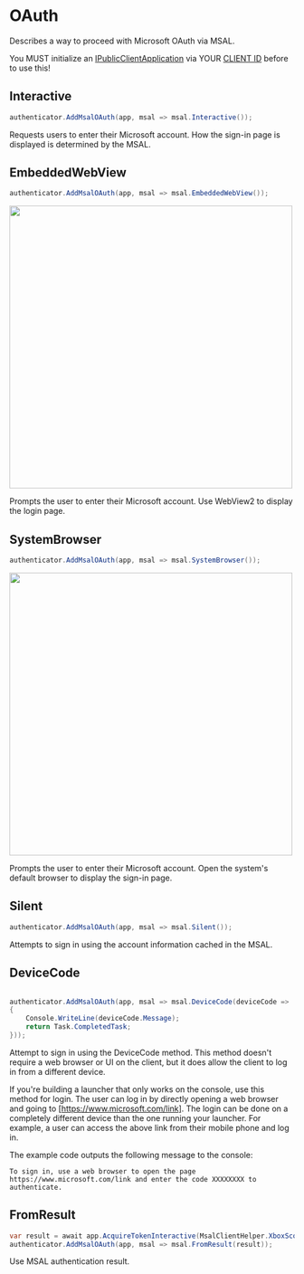 # OAuth

Describes a way to proceed with Microsoft OAuth via MSAL.

You MUST initialize an [IPublicClientApplication](./MsalClientHelper.md) via YOUR [CLIENT ID](./ClientID.md) before to use this!

## Interactive

```csharp
authenticator.AddMsalOAuth(app, msal => msal.Interactive());
```

Requests users to enter their Microsoft account. How the sign-in page is displayed is determined by the MSAL.

## EmbeddedWebView

```csharp
authenticator.AddMsalOAuth(app, msal => msal.EmbeddedWebView());
```

<img src="https://user-images.githubusercontent.com/17783561/154946636-960d3673-bb51-4f3a-ae92-f36940b8e3ad.png" width="500">

Prompts the user to enter their Microsoft account. Use WebView2 to display the login page.

## SystemBrowser

```csharp
authenticator.AddMsalOAuth(app, msal => msal.SystemBrowser());
```

<img src="https://user-images.githubusercontent.com/17783561/154945056-2f0d961b-f69b-4cea-a08a-9c3b050995f6.png" width="500">  

Prompts the user to enter their Microsoft account. Open the system's default browser to display the sign-in page.

## Silent

```csharp
authenticator.AddMsalOAuth(app, msal => msal.Silent());
```

Attempts to sign in using the account information cached in the MSAL.

## DeviceCode

```csharp

authenticator.AddMsalOAuth(app, msal => msal.DeviceCode(deviceCode =>
{
    Console.WriteLine(deviceCode.Message);
    return Task.CompletedTask;
}));
```

Attempt to sign in using the DeviceCode method. This method doesn't require a web browser or UI on the client, but it does allow the client to log in from a different device. 

If you're building a launcher that only works on the console, use this method for login. The user can log in by directly opening a web browser and going to [https://www.microsoft.com/link]. The login can be done on a completely different device than the one running your launcher. For example, a user can access the above link from their mobile phone and log in. 

The example code outputs the following message to the console:

```
To sign in, use a web browser to open the page https://www.microsoft.com/link and enter the code XXXXXXXX to authenticate.
```

## FromResult

```csharp
var result = await app.AcquireTokenInteractive(MsalClientHelper.XboxScopes).ExecuteAsync();
authenticator.AddMsalOAuth(app, msal => msal.FromResult(result));
```

Use MSAL authentication result.
 